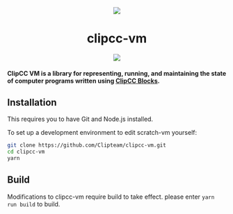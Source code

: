 <div align="center">
<img src="https://clipsrc.blestudio.com/clip-logo-with-text.png"/>

# clipcc-vm
![](https://img.shields.io/travis/clipteam/clipcc-vm.svg?style=flat-square)

</div>

#### ClipCC VM is a library for representing, running, and maintaining the state of computer programs written using [ClipCC Blocks](https://github.com/Clipteam/clipcc-block).

## Installation
This requires you to have Git and Node.js installed.

To set up a development environment to edit scratch-vm yourself:
```bash
git clone https://github.com/Clipteam/clipcc-vm.git
cd clipcc-vm
yarn
```
## Build
Modifications to clipcc-vm require build to take effect. please enter ``yarn run build`` to build.